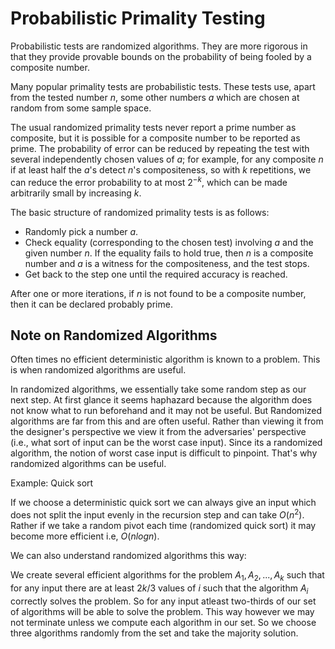 # Probabilistic Primality Testing

Probabilistic tests are randomized algorithms. They are more rigorous in that they provide provable bounds on the probability of being fooled by a composite number. 

Many popular primality tests are probabilistic tests. These tests use, apart from the tested number $n$, some other numbers $a$ which are chosen at random from some sample space.

The usual randomized primality tests never report a prime number as composite, but it is possible for a composite number to be reported as prime. The probability of error can be reduced by repeating the test with several independently chosen values of $a$; for example, for any composite $n$ if at least half the $a$'s detect $n$'s compositeness, so with $k$ repetitions, we can reduce the error probability to at most $2^{-k}$, which can be made arbitrarily small by increasing $k$.

The basic structure of randomized primality tests is as follows:
- Randomly pick a number $a$.
- Check equality (corresponding to the chosen test) involving $a$ and the given number $n$. If the equality fails to hold true, then $n$ is a composite number and $a$ is a witness for the compositeness, and the test stops.
- Get back to the step one until the required accuracy is reached.

After one or more iterations, if $n$ is not found to be a composite number, then it can be declared probably prime.

## Note on Randomized Algorithms

Often times no efficient deterministic algorithm is known to a problem. This is when randomized algorithms are useful. 

In randomized algorithms, we essentially take some random step as our next step. At first glance it seems haphazard because the algorithm does not know what to run beforehand and it may not be useful. But Randomized algorithms are far from this and are often useful. Rather than viewing it from the designer's perspective we view it from the adversaries' perspective (i.e., what sort of input can be the worst case input). Since its a randomized algorithm, the notion of worst case input is difficult to pinpoint. That's why randomized algorithms can be useful.

Example: Quick sort

If we choose a deterministic quick sort we can always give an input which does not split the input evenly in the recursion step and can take $O(n^2)$. Rather if we take a random pivot each time (randomized quick sort) it may become more efficient i.e, $O(n log n)$.

We can also understand randomized algorithms this way: 

We create several efficient algorithms for the problem $A_1, A_2, ..., A_k$ such that for any input there are at least $2k/3$ values of $i$ such that the algorithm $A_i$ correctly solves the problem. So for any input atleast two-thirds of our set of algorithms will be able to solve the problem. This way however we may not terminate unless we compute each algorithm in our set. So we choose three algorithms randomly from the set and take the majority solution.